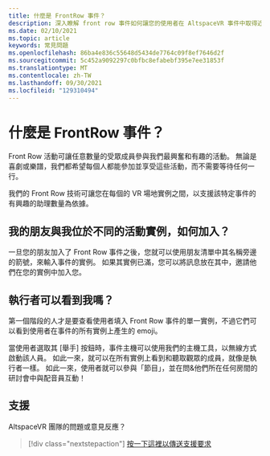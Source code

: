 ```yaml
---
title: 什麼是 FrontRow 事件？
description: 深入瞭解 front row 事件如何讓您的使用者在 AltspaceVR 事件中取得近和個人。
ms.date: 02/10/2021
ms.topic: article
keywords: 常見問題
ms.openlocfilehash: 86ba4e836c55648d5434de7764c09f8ef7646d2f
ms.sourcegitcommit: 5c452a9092297c0bfbc8efabebf395e7ee31853f
ms.translationtype: MT
ms.contentlocale: zh-TW
ms.lasthandoff: 09/30/2021
ms.locfileid: "129310494"
---
```

# <a name="what-are-frontrow-events"></a>什麼是 FrontRow 事件？ 

Front Row 活動可讓任意數量的受眾成員參與我們最興奮和有趣的活動。 無論是喜劇或樂譜，我們都希望每個人都能參加並享受這些活動，而不需要等待任何一行。 

我們的 Front Row 技術可讓您在每個的 VR 場地實例之間，以支援該特定事件的有興趣的助理數量為依據。 

## <a name="my-friends-are-in-a-different-instance-of-the-event-than-me-how-can-i-join-them"></a>我的朋友與我位於不同的活動實例，如何加入？

一旦您的朋友加入了 Front Row 事件之後，您就可以使用朋友清單中其名稱旁邊的箭號，來輸入事件的實例。 如果其實例已滿，您可以將訊息放在其中，邀請他們在您的實例中加入您。 

## <a name="can-the-performer-see-me"></a>執行者可以看到我嗎？

第一個階段的人才是要查看使用者填入 Front Row 事件的單一實例，不過它們可以看到使用者在事件的所有實例上產生的 emoji。

當使用者選取其 [舉手] 按鈕時，事件主機可以使用我們的主機工具，以無線方式啟動該人員。 如此一來，就可以在所有實例上看到和聽取觀眾的成員，就像是執行者一樣。 如此一來，使用者就可以參與「節目」，並在問&他們所在任何房間的研討會中與配音員互動！

## <a name="support"></a>支援

AltspaceVR 團隊的問題或意見反應？ 

> [!div class="nextstepaction"]
> [按一下這裡以傳送支援要求](https://help.altvr.com/hc/requests/new)